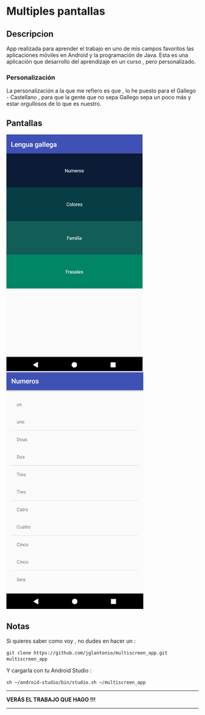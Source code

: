 # Multiples pantallas

## Descripcion

App realizada para aprender el trabajo en uno de mis campos favoritos las aplicaciones móviles en Android y la programación de Java.
Esta es una aplicación que desarrollo del aprendizaje en un curso , pero personalizado.

### Personalización

La personalización a la que me refiero es que , lo he puesto para el Gallego - Castellano , para que la gente que no sepa Gallego
sepa un poco más y estar orgullosos de lo que es nuestro.

## Pantallas 



![Main_activity ](./capturas/main_activity.png)
![numeros_activity](./capturas/numeros_activity.png)


## Notas

Si quieres saber como voy , no dudes en hacer un :

```
git clone https://github.com/jglantonio/multiscreen_app.git multiscreen_app
```

Y cargarla con tu Android Studio :

```
sh ~/android-studio/bin/studio.sh ~/multiscreen_app
```

<hr>
<b>VERÁS EL TRABAJO QUE HAGO !!!</b>
<hr>
